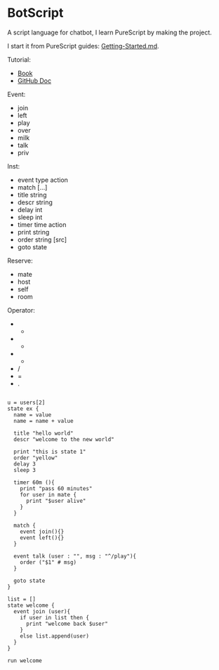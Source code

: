 # BotScript

A script language for chatbot, I learn PureScript by making the project.

I start it from PureScript guides: [Getting-Started.md](https://github.com/purescript/documentation/blob/master/guides/Getting-Started.md).

Tutorial:
- [Book](https://book.purescript.org/index.html)
- [GitHub Doc](https://github.com/purescript/documentation/tree/master/language)

Event:
- join
- left
- play
- over
- milk
- talk
- priv

Inst:
- event type   action
- match [...]
- title string
- descr string
- delay int
- sleep int
- timer time   action
- print string
- order string [src]
- goto  state

Reserve:
- mate
- host
- self
- room

Operator:
- +
- -
- *
- /
- =
- .

```

u = users[2]
state ex {
  name = value
  name = name + value

  title "hello world"
  descr "welcome to the new world"

  print "this is state 1"
  order "yellow"
  delay 3
  sleep 3

  timer 60m (){
    print "pass 60 minutes"
    for user in mate {
      print "$user alive"
    }
  }

  match {
    event join(){}
    event left(){}
  }

  event talk (user : "", msg : "^/play"){
    order ("$1" # msg)
  }

  goto state
}
```

```
list = []
state welcome {
  event join (user){
    if user in list then {
      print "welcome back $user"
    }
    else list.append(user)
  }
}

run welcome
```

